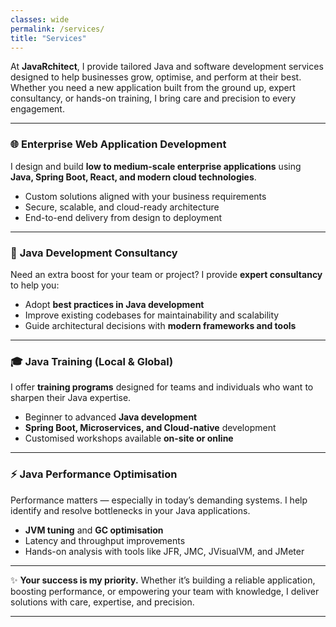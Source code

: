 ```yaml
---
classes: wide
permalink: /services/
title: "Services"
---
```

At **JavaRchitect**, I provide tailored Java and software development services designed to help businesses grow, optimise, and perform at their best. Whether you need a new application built from the ground up, expert consultancy, or hands-on training, I bring care and precision to every engagement.

---

### 🌐 **Enterprise Web Application Development**

I design and build **low to medium-scale enterprise applications** using **Java, Spring Boot, React, and modern cloud technologies**.

* Custom solutions aligned with your business requirements
* Secure, scalable, and cloud-ready architecture
* End-to-end delivery from design to deployment

---

### 💼 **Java Development Consultancy**

Need an extra boost for your team or project? I provide **expert consultancy** to help you:

* Adopt **best practices in Java development**
* Improve existing codebases for maintainability and scalability
* Guide architectural decisions with **modern frameworks and tools**

---

### 🎓 **Java Training (Local & Global)**

I offer **training programs** designed for teams and individuals who want to sharpen their Java expertise.

* Beginner to advanced **Java development**
* **Spring Boot, Microservices, and Cloud-native** development
* Customised workshops available **on-site or online**

---

### ⚡ **Java Performance Optimisation**

Performance matters — especially in today’s demanding systems. I help identify and resolve bottlenecks in your Java applications.

* **JVM tuning** and **GC optimisation**
* Latency and throughput improvements
* Hands-on analysis with tools like JFR, JMC, JVisualVM, and JMeter

---
  
  
✨ **Your success is my priority.** Whether it’s building a reliable application, boosting performance, or empowering your team with knowledge, I deliver solutions with care, expertise, and precision.

---

